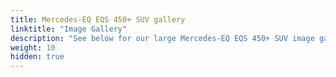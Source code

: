 ```yaml
---
title: Mercedes-EQ EQS 450+ SUV gallery
linktitle: "Image Gallery"
description: "See below for our large Mercedes-EQ EQS 450+ SUV image gallery. Click pictures for high-resolution versions."
weight: 10
hidden: true
---
```

<!-- markdownlint-disable MD033 -->
<object type="image/svg+xml" data="../modelnavigation.svg"></object>
<div class="pswp-gallery pswp-grid-container" id ="my-gallery">
<div class="pswp-grid-item">
<a href="https://media.evkx.net/multimedia/models/mercedes/eqs_suv/eqs_450plus_suv/exterior_1.jpg"
data-pswp-src="https://media.evkx.net/multimedia/models/mercedes/eqs_suv/eqs_450plus_suv/exterior_1.jpg"
data-pswp-width="3000"
data-pswp-height="1999" 
target="_blank">
<img src="https://media.evkx.net/multimedia/models/mercedes/eqs_suv/eqs_450plus_suv/exterior_1_xst.jpg" alt="Mercedes-EQ EQS 450+ SUV" width="200px" height="0px" />
</a>
</div>
<div class="pswp-grid-item">
<a href="https://media.evkx.net/multimedia/models/mercedes/eqs_suv/eqs_450plus_suv/exterior_2.jpg"
data-pswp-src="https://media.evkx.net/multimedia/models/mercedes/eqs_suv/eqs_450plus_suv/exterior_2.jpg"
data-pswp-width="3000"
data-pswp-height="1999" 
target="_blank">
<img src="https://media.evkx.net/multimedia/models/mercedes/eqs_suv/eqs_450plus_suv/exterior_2_xst.jpg" alt="Mercedes-EQ EQS 450+ SUV" width="200px" height="0px" />
</a>
</div>
<div class="pswp-grid-item">
<a href="https://media.evkx.net/multimedia/models/mercedes/eqs_suv/eqs_450plus_suv/frontseats_1.jpg"
data-pswp-src="https://media.evkx.net/multimedia/models/mercedes/eqs_suv/eqs_450plus_suv/frontseats_1.jpg"
data-pswp-width="3000"
data-pswp-height="1687" 
target="_blank">
<img src="https://media.evkx.net/multimedia/models/mercedes/eqs_suv/eqs_450plus_suv/frontseats_1_xst.jpg" alt="Mercedes-EQ EQS 450+ SUV" width="200px" height="0px" />
</a>
</div>
<div class="pswp-grid-item">
<a href="https://media.evkx.net/multimedia/models/mercedes/eqs_suv/eqs_450plus_suv/headlight_1.jpg"
data-pswp-src="https://media.evkx.net/multimedia/models/mercedes/eqs_suv/eqs_450plus_suv/headlight_1.jpg"
data-pswp-width="3000"
data-pswp-height="2000" 
target="_blank">
<img src="https://media.evkx.net/multimedia/models/mercedes/eqs_suv/eqs_450plus_suv/headlight_1_xst.jpg" alt="Mercedes-EQ EQS 450+ SUV" width="200px" height="0px" />
</a>
</div>
<div class="pswp-grid-item">
<a href="https://media.evkx.net/multimedia/models/mercedes/eqs_suv/eqs_450plus_suv/main_1.jpg"
data-pswp-src="https://media.evkx.net/multimedia/models/mercedes/eqs_suv/eqs_450plus_suv/main_1.jpg"
data-pswp-width="3000"
data-pswp-height="1999" 
target="_blank">
<img src="https://media.evkx.net/multimedia/models/mercedes/eqs_suv/eqs_450plus_suv/main_1_xst.jpg" alt="Mercedes-EQ EQS 450+ SUV" width="200px" height="0px" />
</a>
</div>
<div class="pswp-grid-item">
<a href="https://media.evkx.net/multimedia/models/mercedes/eqs_suv/eqs_450plus_suv/screens_1.jpg"
data-pswp-src="https://media.evkx.net/multimedia/models/mercedes/eqs_suv/eqs_450plus_suv/screens_1.jpg"
data-pswp-width="3000"
data-pswp-height="1687" 
target="_blank">
<img src="https://media.evkx.net/multimedia/models/mercedes/eqs_suv/eqs_450plus_suv/screens_1_xst.jpg" alt="Mercedes-EQ EQS 450+ SUV" width="200px" height="0px" />
</a>
</div>
<div class="pswp-grid-item">
<a href="https://media.evkx.net/multimedia/models/mercedes/eqs_suv/eqs_450plus_suv/screens_2.jpg"
data-pswp-src="https://media.evkx.net/multimedia/models/mercedes/eqs_suv/eqs_450plus_suv/screens_2.jpg"
data-pswp-width="3000"
data-pswp-height="1687" 
target="_blank">
<img src="https://media.evkx.net/multimedia/models/mercedes/eqs_suv/eqs_450plus_suv/screens_2_xst.jpg" alt="Mercedes-EQ EQS 450+ SUV" width="200px" height="0px" />
</a>
</div>
<div class="pswp-grid-item">
<a href="https://media.evkx.net/multimedia/models/mercedes/eqs_suv/eqs_450plus_suv/screens_3.jpg"
data-pswp-src="https://media.evkx.net/multimedia/models/mercedes/eqs_suv/eqs_450plus_suv/screens_3.jpg"
data-pswp-width="3000"
data-pswp-height="1687" 
target="_blank">
<img src="https://media.evkx.net/multimedia/models/mercedes/eqs_suv/eqs_450plus_suv/screens_3_xst.jpg" alt="Mercedes-EQ EQS 450+ SUV" width="200px" height="0px" />
</a>
</div>
<div class="pswp-grid-item">
<a href="https://media.evkx.net/multimedia/models/mercedes/eqs_suv/eqs_450plus_suv/secondrowseats_1.jpg"
data-pswp-src="https://media.evkx.net/multimedia/models/mercedes/eqs_suv/eqs_450plus_suv/secondrowseats_1.jpg"
data-pswp-width="3000"
data-pswp-height="2250" 
target="_blank">
<img src="https://media.evkx.net/multimedia/models/mercedes/eqs_suv/eqs_450plus_suv/secondrowseats_1_xst.jpg" alt="Mercedes-EQ EQS 450+ SUV" width="200px" height="0px" />
</a>
</div>
<div class="pswp-grid-item">
<a href="https://media.evkx.net/multimedia/models/mercedes/eqs_suv/eqs_450plus_suv/thirdrowseats_1.jpg"
data-pswp-src="https://media.evkx.net/multimedia/models/mercedes/eqs_suv/eqs_450plus_suv/thirdrowseats_1.jpg"
data-pswp-width="3000"
data-pswp-height="2001" 
target="_blank">
<img src="https://media.evkx.net/multimedia/models/mercedes/eqs_suv/eqs_450plus_suv/thirdrowseats_1_xst.jpg" alt="Mercedes-EQ EQS 450+ SUV" width="200px" height="0px" />
</a>
</div>
<div class="pswp-grid-item">
<a href="https://media.evkx.net/multimedia/models/mercedes/eqs_suv/eqs_450plus_suv/trunk_1.jpg"
data-pswp-src="https://media.evkx.net/multimedia/models/mercedes/eqs_suv/eqs_450plus_suv/trunk_1.jpg"
data-pswp-width="3000"
data-pswp-height="1999" 
target="_blank">
<img src="https://media.evkx.net/multimedia/models/mercedes/eqs_suv/eqs_450plus_suv/trunk_1_xst.jpg" alt="Mercedes-EQ EQS 450+ SUV" width="200px" height="0px" />
</a>
</div>
</div>
<script type="module">
  import PhotoSwipeLightbox from '/js/photoswipe-lightbox.esm.js';
    const lightbox = new PhotoSwipeLightbox({
       gallery: '#my-gallery',
        children: 'a',
        pswpModule: () => import('/js/photoswipe.esm.js')
    });
lightbox.init();
</script>
